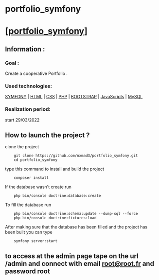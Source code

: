 # portfolio_symfony

# <ins>[[portfolio_symfony](https://github.com/nxmad3/portfolio_symfony.git)]

## Information :

### Goal : 

Create a cooperative Portfolio .

### Used technologies: 

[SYMFONY](https://symfony.com/) | [HTML](https://developer.mozilla.org/fr/docs/Web/HTML) | [CSS](https://developer.mozilla.org/fr/docs/Web/CSS) | [PHP](https://www.php.net/) | [BOOTSTRAP](https://getbootstrap.com/) | [JavaScripts](https://developer.mozilla.org/fr/docs/Web/JavaScript) | [MySQL](https://www.mysql.com/fr/)

### Realization period: 

start 29/03/2022

## How to launch the project ?
  
clone the project 
  
        git clone https://github.com/nxmad3/portfolio_symfony.git
        cd portfolio_symfony

type this command to install and build the project

        composer install

If the database wasn't create run 

        php bin/console doctrine:database:create

To fill the database run

        php bin/console doctrine:schema:update --dump-sql --force
        php bin/console doctrine:fixtures:load

After making sure that the database has been filled and the project has been built you can type

        symfony server:start

  
## to access at the admin page tape on the url /admin and connect with email root@root.fr and password root

